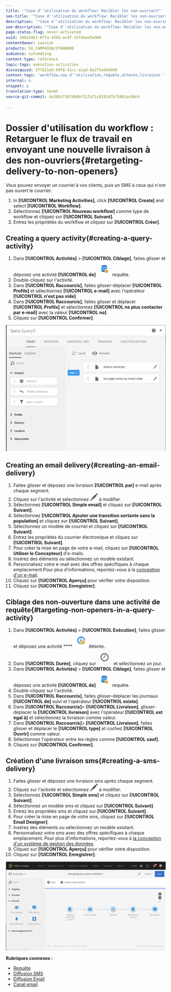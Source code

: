 ```yaml
---
title: '"Case d''utilisation du workflow: Recibler les non-ouvriers"'
seo-title: '"Case d''utilisation du workflow: Recibler les non-ouvriers"'
description: '"Case d''utilisation du workflow: Recibler les non-ouvriers"'
seo-description: '"Case d''utilisation du workflow: Recibler les non-ouvriers"'
page-status-flag: never-activated
uuid: 396a3de1-6ffa-4385-ac9f-15fdeae5a366
contentOwner: sauviat
products: SG_CAMPAIGN/STANDARD
audience: automating
content-type: reference
topic-tags: execution-activities
discoiquuid: 377821e6-69f8-41cc-a1ad-8a2f5ed4d409
context-tags: 'workflow,cas d''utilisation,requête,attente,livraison '
internal: n
snippet: y
translation-type: tm+mt
source-git-commit: 4a38b1f3d7d6dbf12fa71c819147bf2d91acb0c4

---
```



# Dossier d'utilisation du workflow : Retarguer le flux de travail en envoyant une nouvelle livraison à des non-ouvriers{#retargeting-delivery-to-non-openers}

Vous pouvez envoyer un courriel à vos clients, puis un SMS à ceux qui n'ont pas ouvert le courrier.

1. In **[!UICONTROL Marketing Activities]**, click **[!UICONTROL Create]** and select **[!UICONTROL Workflow]**.
1. Sélectionnez **[!UICONTROL Nouveau workflow]** comme type de workflow et cliquez sur **[!UICONTROL Suivant]**.
1. Entrez les propriétés du workflow et cliquez sur **[!UICONTROL Créer]**.

## Creating a query activity{#creating-a-query-activity}

1. Dans **[!UICONTROL Activités]** &gt; **[!UICONTROL Ciblage]**, faites glisser et déposez une activité **[!UICONTROL de]** ![](assets/query.png)requête.
1. Double-cliquez sur l'activité.
1. Dans **[!UICONTROL Raccourcis]**, faites glisser-déplacer **[!UICONTROL Profils]** et sélectionnez **[!UICONTROL e-mail]** avec l'opérateur **[!UICONTROL n'est pas vide]**.
1. Dans **[!UICONTROL Raccourcis]**, faites glisser et déplacer **[!UICONTROL Profils]** et sélectionnez **[!UICONTROL ne plus contacter par e-mail]** avec la valeur **[!UICONTROL no]**.
1. Cliquez sur **[!UICONTROL Confirmer]**.

![](assets/wf-complement-query.png)

## Creating an email delivery{#creating-an-email-delivery}

1. Faites glisser et déposez une livraison **[!UICONTROL par]** e-mail après chaque segment.
1. Cliquez sur l'activité et sélectionnez ![](assets/edit_darkgrey-24px.png) à modifier.
1. Sélectionnez **[!UICONTROL Simple email]** et cliquez sur **[!UICONTROL Suivant]**.
1. Sélectionnez **[!UICONTROL Ajouter une transition sortante sans la population]** et cliquez sur **[!UICONTROL Suivant]**.
1. Sélectionnez un modèle de courriel et cliquez sur **[!UICONTROL Suivant]**.
1. Entrez les propriétés du courrier électronique et cliquez sur **[!UICONTROL Suivant]**.
1. Pour créer la mise en page de votre e-mail, cliquez sur **[!UICONTROL Utiliser le Concepteur]** d'e-mails.
1. Insérez des éléments ou sélectionnez un modèle existant.
1. Personnalisez votre e-mail avec des offres spécifiques à chaque emplacement.Pour plus d'informations, reportez-vous à la [conception d'un e-mail](../../designing/using/designing-from-scratch.md#designing-an-email-content-from-scratch).
1. Cliquez sur **[!UICONTROL Aperçu]** pour vérifier votre disposition.
1. Cliquez sur **[!UICONTROL Enregistrer]**.

## Ciblage des non-ouverture dans une activité de requête{#targeting-non-openers-in-a-query-activity}

1. Dans **[!UICONTROL Activités]** &gt; **[!UICONTROL Exécution]**, faites glisser et déposez une activité **** ![](assets/wait.png)Attente.
1. Dans **[!UICONTROL Durée]**, cliquez sur ![](assets/duration-icon.png) et sélectionnez un jour.
1. Dans **[!UICONTROL Activités]** &gt; **[!UICONTROL Ciblage]**, faites glisser et déposez une activité **[!UICONTROL de]** ![](assets/query.png)requête.
1. Double-cliquez sur l'activité.
1. Dans **[!UICONTROL Raccourcis]**, faites glisser-déplacer les journaux **[!UICONTROL de]** suivi et l'opérateur **[!UICONTROL existe]**.
1. Dans **[!UICONTROL Raccourcis]**&gt; **[!UICONTROL Livraison]**, glisser-déplacer la **[!UICONTROL livraison]** avec l'opérateur **[!UICONTROL est égal à]** et sélectionnez la livraison comme valeur.
1. Dans **[!UICONTROL Raccourcis]**&gt; **[!UICONTROL Livraison]**, faites glisser et déplacer le **[!UICONTROL type]** et cochez **[!UICONTROL Ouvrir]** comme valeur.
1. Sélectionnez l'opérateur entre les règles comme **[!UICONTROL sauf]**.
1. Cliquez sur **[!UICONTROL Confirmer]**.

## Création d'une livraison sms{#creating-a-sms-delivery}

1. Faites glisser et déposez une livraison sms après chaque segment.
1. Cliquez sur l'activité et sélectionnez ![](assets/edit_darkgrey-24px.png) à modifier.
1. Sélectionnez **[!UICONTROL Simple sms]** et cliquez sur **[!UICONTROL Suivant]**.
1. Sélectionnez un modèle sms et cliquez sur **[!UICONTROL Suivant]**.
1. Entrez les propriétés sms et cliquez sur **[!UICONTROL Suivant]**.
1. Pour créer la mise en page de votre sms, cliquez sur **[!UICONTROL Email Designer]**.
1. Insérez des éléments ou sélectionnez un modèle existant.
1. Personnalisez votre sms avec des offres spécifiques à chaque emplacement.
Pour plus d'informations, reportez-vous à [la conception d'un système de gestion des données](../../channels/using/creating-an-sms-message.md).
1. Cliquez sur **[!UICONTROL Aperçu]** pour vérifier votre disposition.
1. Cliquez sur **[!UICONTROL Enregistrer]**.

![](assets/wf-retargeting-non-openers.png)

**Rubriques connexes :**

* [Requête](../../automating/using/query.md)
* [Diffusion SMS](../../automating/using/sms-delivery.md)
* [Diffusion Email ](../../automating/using/email-delivery.md)
* [Canal email](../../channels/using/creating-an-email.md)
